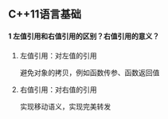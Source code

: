 ## C++11语言基础

#### 1 左值引用和右值引用的区别？右值引用的意义？

1. 左值引用：对左值的引用

   避免对象的拷贝，例如函数传参、函数返回值

2. 右值引用：对右值的引用

   实现移动语义，实现完美转发